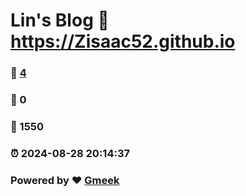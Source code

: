 # Lin's Blog :link: https://Zisaac52.github.io 
### :page_facing_up: [4](https://Zisaac52.github.io/tag.html) 
### :speech_balloon: 0 
### :hibiscus: 1550 
### :alarm_clock: 2024-08-28 20:14:37 
### Powered by :heart: [Gmeek](https://github.com/Meekdai/Gmeek)
